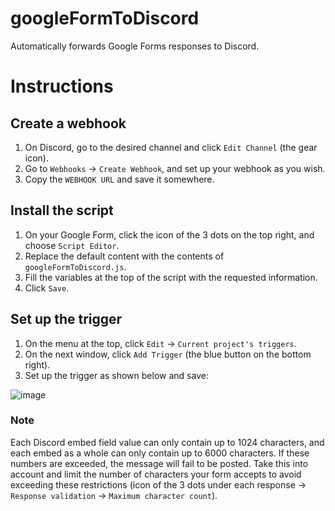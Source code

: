 # googleFormToDiscord

Automatically forwards Google Forms responses to Discord.

# Instructions

## Create a webhook

1. On Discord, go to the desired channel and click `Edit Channel` (the gear icon).
2. Go to `Webhooks` -> `Create Webhook`, and set up your webhook as you wish.
2. Copy the `WEBHOOK URL` and save it somewhere.

## Install the script

1. On your Google Form, click the icon of the 3 dots on the top right, and choose `Script Editor`.
2. Replace the default content with the contents of `googleFormToDiscord.js`.
3. Fill the variables at the top of the script with the requested information.
4. Click `Save`.

## Set up the trigger

1. On the menu at the top, click `Edit` -> `Current project's triggers`.
2. On the next window, click `Add Trigger` (the blue button on the bottom right).
3. Set up the trigger as shown below and save:

![image](https://user-images.githubusercontent.com/896973/87218403-fe84c680-c317-11ea-8ab1-1a8e8dbdf324.png)

### Note

Each Discord embed field value can only contain up to 1024 characters, and each embed as a whole can only contain up to 6000 characters. If these numbers are exceeded, the message will fail to be posted. Take this into account and limit the number of characters your form accepts to avoid exceeding these restrictions (icon of the 3 dots under each response -> `Response validation` -> `Maximum character count`).
